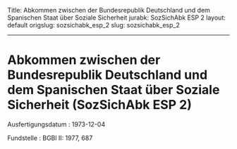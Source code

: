 Title: Abkommen zwischen der Bundesrepublik Deutschland und dem Spanischen Staat über
  Soziale Sicherheit
jurabk: SozSichAbk ESP 2
layout: default
origslug: sozsichabk_esp_2
slug: sozsichabk_esp_2

---

# Abkommen zwischen der Bundesrepublik Deutschland und dem Spanischen Staat über Soziale Sicherheit (SozSichAbk ESP 2)

Ausfertigungsdatum
:   1973-12-04

Fundstelle
:   BGBl II: 1977, 687

